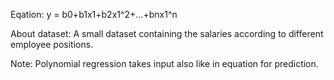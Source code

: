 Eqation: y = b0+b1x1+b2x1^2+...+bnx1^n

About dataset: A small dataset containing the salaries according to different employee positions.

Note: Polynomial regression takes input also like in equation for prediction.